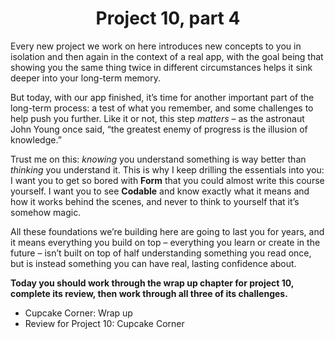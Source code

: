 # <center>Project 10, part 4
Every new project we work on here introduces new concepts to you in isolation and then again in the context of a real app, with the goal being that showing you the same thing twice in different circumstances helps it sink deeper into your long-term memory.

But today, with our app finished, it’s time for another important part of the long-term process: a test of what you remember, and some challenges to help push you further. Like it or not, this step *matters* – as the astronaut John Young once said, “the greatest enemy of progress is the illusion of knowledge.”

Trust me on this: *knowing* you understand something is way better than *thinking* you understand it. This is why I keep drilling the essentials into you: I want you to get so bored with **Form** that you could almost write this course yourself. I want you to see **Codable** and know exactly what it means and how it works behind the scenes, and never to think to yourself that it’s somehow magic.

All these foundations we’re building here are going to last you for years, and it means everything you build on top – everything you learn or create in the future – isn’t built on top of half understanding something you read once, but is instead something you can have real, lasting confidence about.

**Today you should work through the wrap up chapter for project 10, complete its review, then work through all three of its challenges.**

- Cupcake Corner: Wrap up
- Review for Project 10: Cupcake Corner